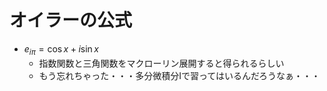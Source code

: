 # オイラーの公式

- $e_{i\pi} = \cos x + i \sin x$
  - 指数関数と三角関数をマクローリン展開すると得られるらしい
  - もう忘れちゃった・・・多分微積分Iで習ってはいるんだろうなぁ・・・
